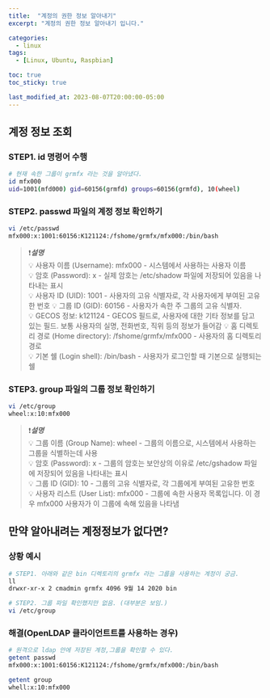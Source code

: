 ```yaml
---
title:  "계정의 권한 정보 알아내기"
excerpt: "계정의 권한 정보 알아내기 입니다."

categories:
  - linux
tags:
  - [Linux, Ubuntu, Raspbian]

toc: true
toc_sticky: true

last_modified_at: 2023-08-07T20:00:00-05:00
---
```


## 계정 정보 조회
### STEP1. id 명령어 수행
```bash
# 현재 속한 그룹이 grmfx 라는 것을 알아냈다.
id mfx000
uid=1001(mfd000) gid=60156(grmfd) groups=60156(grmfd), 10(wheel)

```

### STEP2. passwd 파일의 계정 정보 확인하기
```bash
vi /etc/passwd
mfx000:x:1001:60156:K121124:/fshome/grmfx/mfx000:/bin/bash

```

> ❗***설명***  
> 💡 사용자 이름 (Username): mfx000 - 시스템에서 사용하는 사용자 이름  
> 💡 암호 (Password): x - 실제 암호는 /etc/shadow 파일에 저장되어 있음을 나타내는 표시  
> 💡 사용자 ID (UID): 1001 - 사용자의 고유 식별자로, 각 사용자에게 부여된 고유한 번호
> 💡 그룹 ID (GID): 60156 - 사용자가 속한 주 그룹의 고유 식별자.  
> 💡 GECOS 정보: k121124 - GECOS 필드로, 사용자에 대한 기타 정보를 담고 있는 필드. 보통 사용자의 실명, 전화번호, 직위 등의 정보가 들어감
> 💡 홈 디렉토리 경로 (Home directory): /fshome/grmfx/mfx000 - 사용자의 홈 디렉토리 경로  
> 💡 기본 쉘 (Login shell): /bin/bash - 사용자가 로그인할 때 기본으로 실행되는 쉘  

### STEP3. group 파일의 그룹 정보 확인하기
```bash
vi /etc/group
wheel:x:10:mfx000

```

> ❗***설명***  
> 💡 그룹 이름 (Group Name): wheel - 그룹의 이름으로, 시스템에서 사용하는 그룹을 식별하는데 사용  
> 💡 암호 (Password): x - 그룹의 암호는 보안상의 이유로 /etc/gshadow 파일에 저장되어 있음을 나타내는 표시  
> 💡 그룹 ID (GID): 10 - 그룹의 고유 식별자로, 각 그룹에게 부여된 고유한 번호  
> 💡 사용자 리스트 (User List): mfx000 - 그룹에 속한 사용자 목록입니다. 이 경우 mfx000 사용자가 이 그룹에 속해 있음을 나타냄  


## 만약 알아내려는 계정정보가 없다면?
### 상황 예시
```bash
# STEP1. 아래와 같은 bin 디렉토리의 grmfx 라는 그룹을 사용하는 계정이 궁금.
ll
drwxr-xr-x 2 cmadmin grmfx 4096 9월 14 2020 bin

# STEP2. 그룹 파일 확인했지만 없음. (대부분은 보임.)
vi /etc/group 

```

### 해결(OpenLDAP 클라이언트트를 사용하는 경우)
```bash
# 원격으로 ldap 안에 저장된 계정,그룹을 확인할 수 있다.
getent passwd 
mfx000:x:1001:60156:K121124:/fshome/grmfx/mfx000:/bin/bash

getent group 
whell:x:10:mfx000

```

